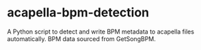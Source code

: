 # acapella-bpm-detection
A Python script to detect and write BPM metadata to acapella files automatically. BPM data sourced from GetSongBPM.
